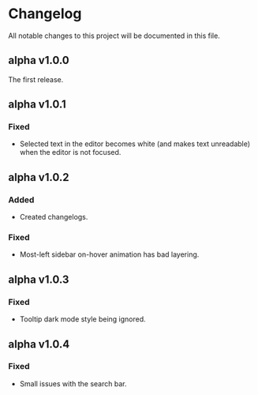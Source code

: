 # Changelog

All notable changes to this project will be documented in this file.

## alpha v1.0.0

The first release.

## alpha v1.0.1

### Fixed
- Selected text in the editor becomes white (and makes text unreadable) when the editor is not focused.

## alpha v1.0.2

### Added
- Created changelogs.

### Fixed
- Most-left sidebar on-hover animation has bad layering.

## alpha v1.0.3

### Fixed
- Tooltip dark mode style being ignored.

## alpha v1.0.4

### Fixed
- Small issues with the search bar.
